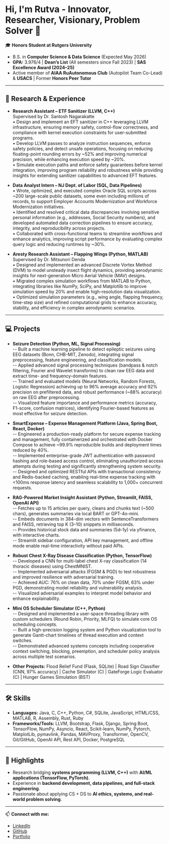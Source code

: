 # Hi, I'm Rutva - Innovator, Researcher, Visionary, Problem Solver 👋  

🎓 **Honors Student at Rutgers University**  
- B.S. in **Computer Science & Data Science** (Expected May 2026)  
- **GPA:** 3.976/4 | **Dean’s List** (All semesters since Fall 2023) | **SAS Excellence Award (2024–25)** 
- Active member of **AIAA RuAutonomous Club** (Autopilot Team Co-Lead) & **USACS** | Former **Honors Peer Tutor**  

---

## 🔬 Research & Experience
- **Research Assistant – ETF Sanitizer (LLVM, C++)**  
  Supervised by Dr. Santosh Nagarakatte  
•	Design and implement an EFT sanitizer in C++ leveraging LLVM infrastructure, ensuring memory safety, control-flow correctness, and compliance with kernel execution constraints for user-submitted programs.  
•	Develop LLVM passes to analyze instruction sequences, enforce safety policies, and detect unsafe operations, focusing on reducing floating-point rounding errors by ~52% and improving numerical precision, while enhancing execution speed by ~20%.  
•	Simulate execution paths and enforce safety guarantees before kernel integration, improving program reliability and robustness while providing insights for extending sanitizer capabilities to advanced EFT features.


- **Data Analyst Intern – NJ Dept. of Labor (SQL, Data Pipelines)**  
•	Wrote, optimized, and executed complex Oracle SQL scripts across ~200 large-scale public datasets, some even including millions of records, to support Employer Accounts Modernization and Workforce Modernization initiatives.  
•	Identified and resolved critical data discrepancies involving sensitive personal information (e.g., addresses, Social Security numbers), and developed automated data correction pipelines to ensure accuracy, integrity, and reproducibility across projects.  
•	Collaborated with cross-functional teams to streamline workflows and enhance analytics, improving script performance by evaluating complex query logic and reducing runtimes by ~30%.  

- **Aresty Research Assistant – Flapping Wings (Python, MATLAB)**  
  Supervised by Dr. Mitsunori Denda   
•	Designed and implemented an advanced Discrete Vortex Method (DVM) to model unsteady insect flight dynamics, providing aerodynamic insights for next-generation Micro Aerial Vehicle (MAV) designs.  
•	Migrated complex simulation workflows from MATLAB to Python, integrating libraries like NumPy, SciPy, and Matplotlib to improve simulation speed by 20% and enable high-resolution data visualization.  
•	Optimized simulation parameters (e.g., wing angle, flapping frequency, time-step size) and refined computational grids to enhance accuracy, stability, and efficiency in complex aerodynamic scenarios.  

---

## 💻 Projects
- **Seizure Detection (Python, ML, Signal Processing)**  
--	Built a machine learning pipeline to detect epileptic seizures using EEG datasets (Bonn, CHB-MIT, Zenodo), integrating signal preprocessing, feature engineering, and classification models.  
--	Applied advanced signal processing techniques (bandpass & notch filtering, Fourier and Wavelet transforms) to clean raw EEG data and extract time- and frequency-domain features.  
--	Trained and evaluated models (Neural Networks, Random Forests, Logistic Regression) achieving up to 96% average accuracy and 92% precision on prefiltered data, and robust performance (~88% accuracy) on raw EEG after preprocessing.  
--	Visualized feature importance and performance metrics (accuracy, F1-score, confusion matrices), identifying Fourier-based features as most effective for seizure detection.

- **SmartExpense – Expense Management Platform (Java, Spring Boot, React, Docker)**  
--	Engineered a production-ready platform for secure expense tracking and management, fully containerized and orchestrated with Docker Compose to achieve ~99.9% reproducible builds and deployment times reduced by 40%.  
--	Implemented enterprise-grade JWT authentication with password hashing and role-based access control, eliminating unauthorized access attempts during testing and significantly strengthening system security.  
--	Designed and optimized RESTful APIs with transactional consistency and Redis-backed caching, enabling real-time expense tracking with <100ms response latency and seamless scalability to 1,000+ concurrent requests.  

- **RAG-Powered Market Insight Assistant (Python, Streamlit, FAISS, OpenAI API)**  
--  Fetches up to 15 articles per query, cleans and chunks text (~500 chars), generates summaries via local BART or GPT-4o-mini.  
--	Embeds documents in 384-dim vectors with SentenceTransformers and FAISS, retrieving top K (3–10) snippets in milliseconds.  
--	Provides historical stock data and summaries (5d–1y) via yfinance, with interactive charts.  
--	Streamlit sidebar configuration, API key management, and offline mode enable real-time interactivity without paid APIs.  


- **Robust Chest X-Ray Disease Classification (Python, TensorFlow)**  
--	Developed a CNN for multi-label chest X-ray classification (14 thoracic diseases) using ChestMNIST.  
--	Implemented adversarial attacks (FGSM & PGD) to test robustness and improved resilience with adversarial training.  
--	Achieved AUC: 76% on clean data, 70% under FGSM, 63% under PGD, demonstrating model reliability and vulnerability analysis.  
--	Visualized adversarial examples to interpret model behavior and enhance explainability.

- **Mini OS Scheduler Simulator (C++, Python)**  
--	Designed and implemented a user-space threading library with custom schedulers (Round Robin, Priority, MLFQ) to simulate core OS scheduling concepts.  
--	Built a high-precision logging system and Python visualization tool to generate Gantt-chart timelines of thread execution and context switches.  
--	Demonstrated advanced systems concepts including cooperative context switching, blocking, preemption, and scheduler policy analysis across multiple test scenarios.  


- **Other Projects:** Flood Relief Fund (Flask, SQLite) | Road Sign Classifier (CNN, 97% accuracy) | Cache Simulator (C) | GateForge Logic Evaluator (C) | Hunger Games Simulation (BST)

---

## 🛠️ Skills
- **Languages:** Java, C, C++, Python, C#, SQLite, JavaScript, HTML/CSS, MATLAB, R, Assembly, Rust, Ruby
- **Frameworks/Tools:** LLVM, Bootstrap, Flask, Django, Spring Boot, TensorFlow, NumPy, Asyncio, React, Scikit-learn, NumPy, Pytorch, MatplotLib, pymavlink, Pandas, MAVProxy, Transformer, OpenCV, Git/GitHub, OpenAI API, Rest API, Docker, PostgreSQL

---

## 🌟 Highlights
- Research bridging **systems programming (LLVM, C++)** with **AI/ML applications (TensorFlow, PyTorch)**.  
- Experience in **backend development, data pipelines, and full-stack engineering**.  
- Passionate about applying CS + DS to **AI ethics, systems, and real-world problem solving**.  

---

📫 **Connect with me:**  
- [LinkedIn](https://www.linkedin.com/in/rutva-patel-b09259299)  
- [GitHub](https://github.com/Rutva07)  
- [Portfolio](https://rutva-patel-portfolio.vercel.app)

